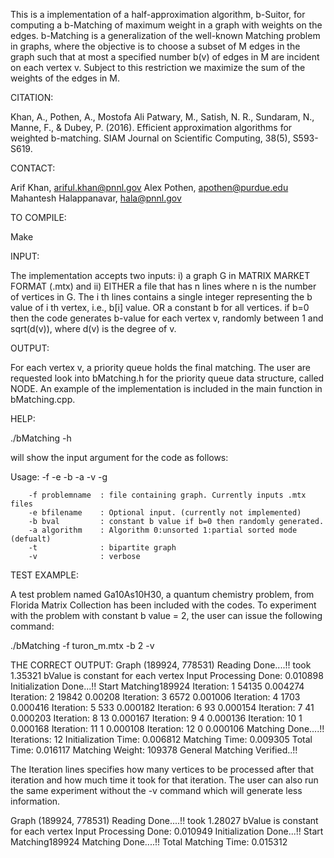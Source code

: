 This is a implementation of a half-approximation algorithm, b-Suitor, for computing a b-Matching
of maximum weight in a graph with weights on the edges. b-Matching is a generalization of the 
well-known Matching problem in graphs, where the objective is to choose a subset of M edges in the 
graph such that at most a specified number b(v) of edges in M are incident on each vertex v. Subject
to this restriction we maximize the sum of the weights of the edges in M.

CITATION: 

Khan, A., Pothen, A., Mostofa Ali Patwary, M., Satish, N. R., Sundaram, N., 
Manne, F., & Dubey, P. (2016). Efficient approximation algorithms for weighted b-matching. 
SIAM Journal on Scientific Computing, 38(5), S593-S619.

CONTACT:

Arif Khan,    			ariful.khan@pnnl.gov
Alex Pothen, 			apothen@purdue.edu
Mahantesh Halappanavar,	hala@pnnl.gov


TO COMPILE:

Make

INPUT:

The implementation accepts two inputs: 
i) a graph G in MATRIX MARKET FORMAT (.mtx) and 
ii) EITHER 
    a file that has n lines where n is the number of vertices in G. The i th lines contains
    a single integer representing the b value of i th vertex, i.e., b[i] value. 
    OR
    a constant b for all vertices. if b=0 then the 
    code generates b-value for each vertex v, randomly between 1 and sqrt(d(v)), 
    where d(v) is the degree of v. 

OUTPUT:

For each vertex v, a priority queue holds the final matching. 
The user are requested look into bMatching.h for the priority queue data structure, called NODE. 
An example of the implementation is included in the main function in bMatching.cpp.

HELP:

./bMatching -h 

will show the input argument for the code as follows:

Usage:  -f <problemname> -e <bfilename> -b <bval> -a <algorithm> -v -g

        -f problemname  : file containing graph. Currently inputs .mtx files
        -e bfilename    : Optional input. (currently not implemented)
        -b bval         : constant b value if b=0 then randomly generated.
        -a algorithm    : Algorithm 0:unsorted 1:partial sorted mode (defualt)
        -t              : bipartite graph 
        -v              : verbose

TEST EXAMPLE:

A test problem named Ga10As10H30, a quantum chemistry problem, from Florida Matrix Collection 
has been included with the codes. To experiment with the problem with constant b value = 2,
the user can issue the following command:

./bMatching -f turon_m.mtx -b 2 -v

THE CORRECT OUTPUT:
Graph (189924, 778531) Reading Done....!! took 1.35321
bValue is constant for each vertex
Input Processing Done: 0.010898
Initialization Done...!!
Start Matching189924
Iteration: 1 54135 0.004274
Iteration: 2 19842 0.00208
Iteration: 3 6572 0.001006
Iteration: 4 1703 0.000416
Iteration: 5 533 0.000182
Iteration: 6 93 0.000154
Iteration: 7 41 0.000203
Iteration: 8 13 0.000167
Iteration: 9 4 0.000136
Iteration: 10 1 0.000168
Iteration: 11 1 0.000108
Iteration: 12 0 0.000106
Matching Done....!!
Iterations: 12
Initialization Time: 0.006812
Matching Time: 0.009305
Total Time: 0.016117
Matching Weight: 109378
General Matching Verified..!!

The Iteration lines specifies how many vertices to be processed after that iteration and 
how much time it took for that iteration. The user can also run the same experiment
without the -v command which will generate less information.

Graph (189924, 778531) Reading Done....!! took 1.28027
bValue is constant for each vertex
Input Processing Done: 0.010949
Initialization Done...!!
Start Matching189924
Matching Done....!!
Total Matching Time: 0.015312
